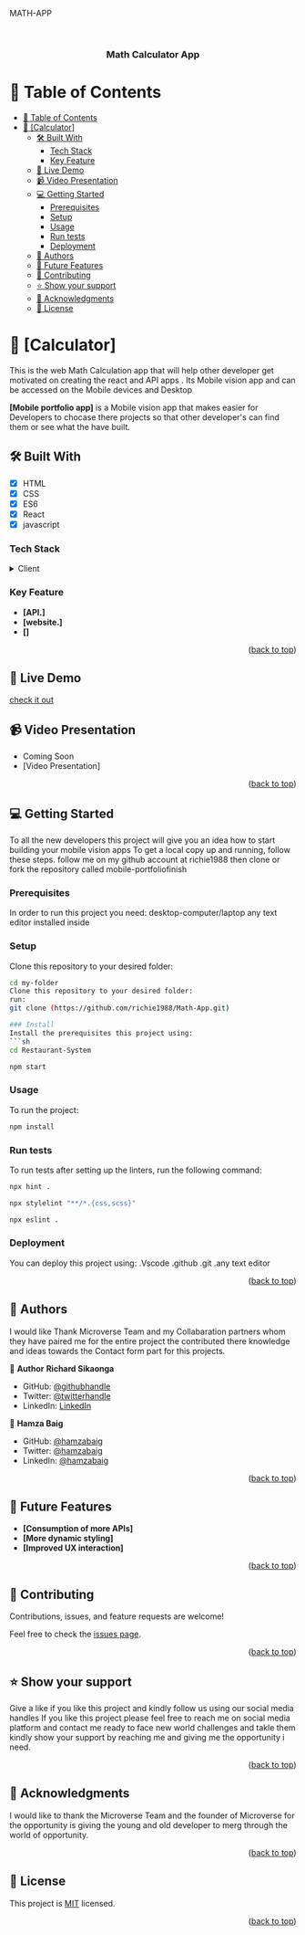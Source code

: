 MATH-APP

<a name="Richard Sikaonga"></a>

<div  align="center">
<!--<img src="src/assets/RIYI-LOGO.png" alt="logo" width="160" border-radius=" 40px" height="auto"/>-->
<br/>
  <h3><b>Math Calculator App</b></h3>
</div>

# 📗 Table of Contents

- [📗 Table of Contents](#-table-of-contents)
- [📖 \[Calculator\] ](#-calculator-)
  - [🛠 Built With ](#-built-with-)
    - [Tech Stack ](#tech-stack-)
    - [Key Feature ](#key-feature-)
  - [🚀 Live Demo](#-live-demo)
  - [📹 Video Presentation ](#-video-presentation-)
  - [💻 Getting Started ](#-getting-started-)
    - [Prerequisites](#prerequisites)
    - [Setup](#setup)
    - [Usage](#usage)
    - [Run tests](#run-tests)
    - [Deployment](#deployment)
  - [👥 Authors ](#-authors-)
  - [🔭 Future Features ](#-future-features-)
  - [🤝 Contributing ](#-contributing-)
  - [⭐️ Show your support ](#️-show-your-support-)
  - [🙏 Acknowledgments ](#-acknowledgments-)
  - [📝 License ](#-license-)
  <!-- PROJECT DESCRIPTION -->

# 📖 [Calculator] <a name="about-project"></a>

This is the web Math Calculation app that will help other developer get motivated on creating the react and API apps .
Its Mobile vision app and can be accessed on the Mobile devices and Desktop

**[Mobile portfolio app]** is a Mobile vision app that makes easier for Developers to chocase there projects
so that other developer's can find them or see what the have built.

## 🛠 Built With <a name="built-with"></a>

- [x] HTML
- [x] CSS
- [x] ES6
- [x] React
- [x] javascript

### Tech Stack <a name="tech-stack"></a>

<details>
  <summary>Client</summary>
  <ul>
    <li><a href="https://developer.mozilla.org/en-US/docs/Web/HTML">HTML</a></li>
    <li><a href="https://developer.mozilla.org/en-US/docs/Web/CSS">CSS</a></li>
    <li><a href="https://www.javascript.com/">ES6</a></li>
    <li><a href="https://webpack.js.org/">React</a></li>
    <li><a href="https://www.themealdb.com/api.php"></a></li>
  </ul>
</details>

### Key Feature <a name="key-features"></a>

- **[API.]**
- **[website.]**
- **[]**

<p align="right">(<a href="#readme-top">back to top</a>)</p>

## 🚀 Live Demo 
<a href="https://richard-math-app.onrender.com/">check it out <a name="live-demo"></a>

## 📹 Video Presentation <a name="video-presentation"></a>

- Coming Soon
- [Video Presentation]

<p align="right">(<a href="#readme-top">back to top</a>)</p>

## 💻 Getting Started <a name="getting-started"></a>

To all the new developers this project will give you an idea how to start building your mobile vision apps
To get a local copy up and running, follow these steps.
follow me on my github account at richie1988 then clone or fork the repository called mobile-portfoliofinish

### Prerequisites

In order to run this project you need:
desktop-computer/laptop
any text editor installed inside

### Setup

Clone this repository to your desired folder:

````sh
cd my-folder
Clone this repository to your desired folder:
run:
git clone (https://github.com/richie1988/Math-App.git)

### Install
Install the prerequisites this project using:
```sh
cd Restaurant-System
````

```bash
npm start
```

### Usage

To run the project:

```bash
npm install
```

### Run tests

To run tests after setting up the linters, run the following command:

```sh
npx hint .
```

```sh
npx stylelint "**/*.{css,scss}"
```

```bash
npx eslint .
```

### Deployment

You can deploy this project using:
.Vscode
.github
.git
.any text editor

<p align="right">(<a href="#readme-top">back to top</a>)</p>

## 👥 Authors <a name="Richard Sikaonga"></a>

I would like Thank Microverse Team and my Collabaration partners whom they have paired me for the entire project the contributed there knowledge and ideas towards the Contact form part for this projects.

👤 **Author**
**Richard Sikaonga**

- GitHub: [@githubhandle](https://github.com/richie1988)
- Twitter: [@twitterhandle](https://twitter.com/RichieSikaonga)
- LinkedIn: [LinkedIn](https://www.linkedin.com/in/richard-sikaonga-039940275/)

👤 **Hamza Baig**

- GitHub: [@hamzabaig](https://github.com/hamzaw9)
- Twitter: [@hamzabaig](https://twitter.com/hamzabaig059)
- LinkedIn: [@hamzabaig](https://www.linkedin.com/in/hamzabaig-/)

<p align="right">(<a href="#readme-top">back to top</a>)</p>

## 🔭 Future Features <a name="future-features"></a>

- **[Consumption of more APIs]**
- **[More dynamic styling]**
- **[Improved UX interaction]**

<p align="right">(<a href="#readme-top">back to top</a>)</p>

## 🤝 Contributing <a name="contributing"></a>

Contributions, issues, and feature requests are welcome!

Feel free to check the [issues page](https://github.com/richie1988/Math-App/issues).

<p align="right">(<a href="#readme-top">back to top</a>)</p>

## ⭐️ Show your support <a name="support"></a>

Give a like if you like this project and kindly follow us using our social media handles
If you like this project please feel free to reach me on social media platform and contact me ready to face new world challenges and takle them kindly show your support by reaching me and giving me the opportunity i need.

<p align="right">(<a href="#readme-top">back to top</a>)</p>

## 🙏 Acknowledgments <a name="acknowledgements"></a>

I would like to thank the Microverse Team and the founder of Microverse for the opportunity is giving the young and old developer to merg through the world of opportunity.

<p align="right">(<a href="#readme-top">back to top</a>)</p>

## 📝 License <a name="license"></a>

This project is [MIT](./MIT.md) licensed.

<p align="right">(<a href="#readme-top">back to top</a>)</p>
